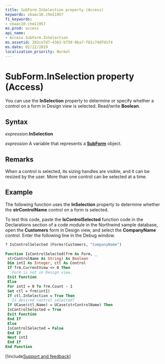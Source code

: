 ```yaml
---
title: SubForm.InSelection property (Access)
keywords: vbaac10.chm11957
f1_keywords:
- vbaac10.chm11957
ms.prod: access
api_name:
- Access.SubForm.InSelection
ms.assetid: 202ce7d7-4363-b759-0ba7-f81c74dfd1f4
ms.date: 02/22/2019
localization_priority: Normal
---
```



# SubForm.InSelection property (Access)

You can use the **InSelection** property to determine or specify whether a control on a form in Design view is selected. Read/write **Boolean**.


## Syntax

_expression_.**InSelection**

_expression_ A variable that represents a **[SubForm](Access.SubForm.md)** object.


## Remarks

When a control is selected, its sizing handles are visible, and it can be resized by the user. More than one control can be selected at a time.


## Example

The following function uses the **InSelection** property to determine whether the **strControlName** control on a form is selected.

To test this code, paste the **IsControlSelected** function code in the Declarations section of a code module in the Northwind sample database, open the **Customers** form in Design view, and select the **CompanyName** control. Enter the following line in the Debug window.

```vb
? IsControlSelected (Forms!Customers, "CompanyName") 
 
Function IsControlSelected(frm As Form, _ 
 strControlName As String) As Boolean 
 Dim intI As Integer, ctl As Control 
 If frm.CurrentView <> 0 Then 
 ' Form is not in Design view. 
 Exit Function 
 Else 
 For intI = 0 To frm.Count - 1 
 Set ctl = frm(intI) 
 If ctl.InSelection = True Then 
 ' Is desired control selected? 
 If UCase(ctl.Name) = UCase(strControlName) Then 
 IsControlSelected = True 
 Exit Function 
 End If 
 Else 
 IsControlSelected = False 
 End If 
 Next intI 
 End If 
End Function
```




[!include[Support and feedback](~/includes/feedback-boilerplate.md)]